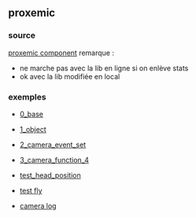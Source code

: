## proxemic

### source
[proxemic component](https://github.com/jorgecardoso/aframe-proxemic-component/blob/master/examples/proximity-sensor/proximitytocamera.html)
remarque : 
- ne marche pas avec la lib en ligne si on enlève stats
- ok avec la lib modifiée en local

### exemples
* [0_base](./0_base.html)
* [1_object](./1_object.html)
* [2_camera_event_set](./2_camera.html)
* [3_camera_function_4](./3_camera_function.html)
* [test_head_position](./test_head_position.html)

* [test fly](../../g_camera/4_camera_logger_position.html)
* [camera log](../../g_camera/test_fly.html)